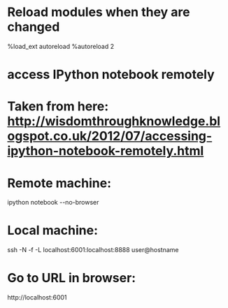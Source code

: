 # Reload modules when they are changed
%load_ext autoreload
%autoreload 2


# access IPython notebook remotely
#   Taken from here: http://wisdomthroughknowledge.blogspot.co.uk/2012/07/accessing-ipython-notebook-remotely.html
# Remote machine:
ipython notebook --no-browser

# Local machine:
ssh -N -f -L localhost:6001:localhost:8888 user@hostname

# Go to URL in browser:
http://localhost:6001
